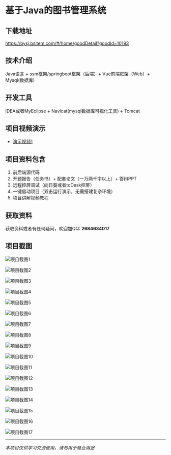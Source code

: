 # 基于Java的图书管理系统

## 下载地址
https://bysj.bsitem.com/#/home/goodDetail?goodId=10193

## 技术介绍
Java语言 + ssm框架/springboot框架（后端）+ Vue前端框架（Web）+ Mysql(数据库)

## 开发工具
IDEA或者MyEclipse + Navicat(mysql数据库可视化工具) + Tomcat

## 项目视频演示
- [演示视频1](https://graduation-images.oss-cn-beijing.aliyuncs.com/videos/828%E5%A5%97ssm%E5%BD%95%E5%83%8F/10193_ssm036%E5%9F%BA%E4%BA%8EJava%E7%9A%84%E5%9B%BE%E4%B9%A6%E7%AE%A1%E7%90%86%E7%B3%BB%E7%BB%9F%E5%BD%95%E5%83%8F.mp4)

## 项目资料包含
1. 前后端源代码
2. 开题报告（任务书）+ 配套论文（一万两千字以上）+ 答辩PPT
3. 远程控屏调试（向日葵或者toDesk控屏）
4. 一键启动项目（双击运行演示，无需搭建复杂环境）
5. 项目讲解视频教程

## 获取资料
获取资料或者有任何疑问，欢迎加QQ: **2684634017**

## 项目截图
![项目截图1](https://graduation-images.oss-cn-beijing.aliyuncs.com/图片/10193/毕设论坛项目主图.jpg)

![项目截图2](https://graduation-images.oss-cn-beijing.aliyuncs.com/图片/10193/1.png)

![项目截图3](https://graduation-images.oss-cn-beijing.aliyuncs.com/图片/10193/2.png)

![项目截图4](https://graduation-images.oss-cn-beijing.aliyuncs.com/图片/10193/3.png)

![项目截图5](https://graduation-images.oss-cn-beijing.aliyuncs.com/图片/10193/4.png)

![项目截图6](https://graduation-images.oss-cn-beijing.aliyuncs.com/图片/10193/5.png)

![项目截图7](https://graduation-images.oss-cn-beijing.aliyuncs.com/图片/10193/6.png)

![项目截图8](https://graduation-images.oss-cn-beijing.aliyuncs.com/图片/10193/7.png)

![项目截图9](https://graduation-images.oss-cn-beijing.aliyuncs.com/图片/10193/8.png)

![项目截图10](https://graduation-images.oss-cn-beijing.aliyuncs.com/图片/10193/9.png)

![项目截图11](https://graduation-images.oss-cn-beijing.aliyuncs.com/图片/10193/10.png)

![项目截图12](https://graduation-images.oss-cn-beijing.aliyuncs.com/图片/10193/11.png)

![项目截图13](https://graduation-images.oss-cn-beijing.aliyuncs.com/图片/10193/12.png)

![项目截图14](https://graduation-images.oss-cn-beijing.aliyuncs.com/图片/10193/13.png)

![项目截图15](https://graduation-images.oss-cn-beijing.aliyuncs.com/图片/10193/14.png)

![项目截图16](https://graduation-images.oss-cn-beijing.aliyuncs.com/图片/10193/15.png)

![项目截图17](https://graduation-images.oss-cn-beijing.aliyuncs.com/图片/10193/16.png)

---
*本项目仅供学习交流使用，请勿用于商业用途*
